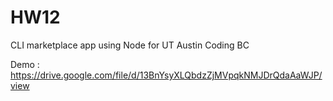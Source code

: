 # HW12
CLI marketplace app using Node for UT Austin Coding BC

Demo : 
https://drive.google.com/file/d/13BnYsyXLQbdzZjMVpqkNMJDrQdaAaWJP/view
